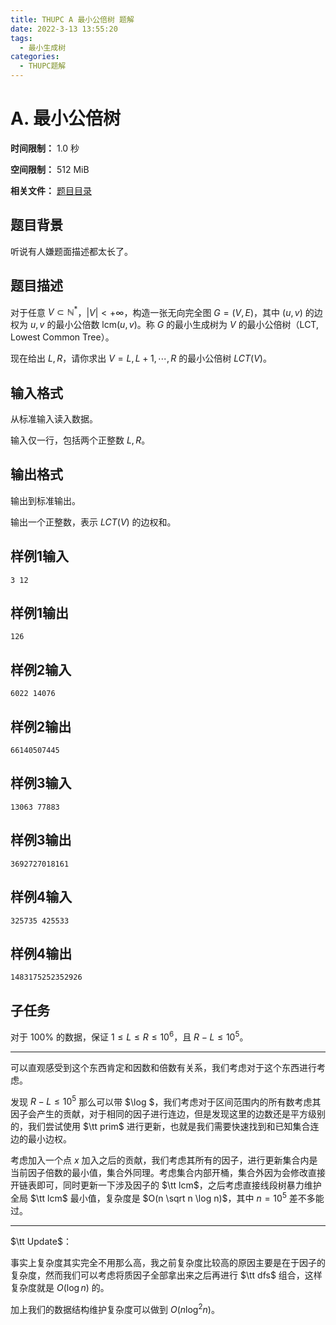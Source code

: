 ```yaml
---
title: THUPC A 最小公倍树 题解
date: 2022-3-13 13:55:20
tags:
  - 最小生成树
categories:
  - THUPC题解
---
```


# A. 最小公倍树

**时间限制：** 1.0 秒

**空间限制：** 512 MiB

**相关文件：** [题目目录](https://thupc2022.thusaac.com/staticdata/9.0ZomBC9nUrEMw0pB.pub/uoJ5z2N5w3jR2tI6.A.zip/A.zip)

## 题目背景

听说有人嫌题面描述都太长了。

## 题目描述

对于任意 $V\subset\mathbb{N}^*$，$|V|<+\infty$，构造一张无向完全图 $G=(V,E)$，其中 $(u, v)$ 的边权为 $u,v$ 的最小公倍数 $\mathrm{lcm}(u, v)$。称 $G$ 的最小生成树为 $V$ 的最小公倍树（LCT, Lowest Common Tree）。

现在给出 $L, R$，请你求出 $V={L, L+1, \cdots, R}$ 的最小公倍树 $LCT(V)$。

## 输入格式

从标准输入读入数据。

输入仅一行，包括两个正整数 $L, R$。

## 输出格式

输出到标准输出。

输出一个正整数，表示 $LCT(V)$ 的边权和。

## 样例1输入

```
3 12
```

## 样例1输出

```
126
```

## 样例2输入

```
6022 14076
```

## 样例2输出

```
66140507445
```

## 样例3输入

```
13063 77883
```

## 样例3输出

```
3692727018161
```

## 样例4输入

```
325735 425533
```

## 样例4输出

```
1483175252352926
```

## 子任务

对于 $100\%$ 的数据，保证 $1\le L\le R\le 10^6$，且 $R-L\le 10^5$。

----

可以直观感受到这个东西肯定和因数和倍数有关系，我们考虑对于这个东西进行考虑。

发现 $R - L \le 10^5$ 那么可以带 $\log $，我们考虑对于区间范围内的所有数考虑其因子会产生的贡献，对于相同的因子进行连边，但是发现这里的边数还是平方级别的，我们尝试使用 $\tt prim$ 进行更新，也就是我们需要快速找到和已知集合连边的最小边权。

考虑加入一个点 $x$ 加入之后的贡献，我们考虑其所有的因子，进行更新集合内是当前因子倍数的最小值，集合外同理。考虑集合内部开桶，集合外因为会修改直接开链表即可，同时更新一下涉及因子的 $\tt lcm$，之后考虑直接线段树暴力维护全局 $\tt lcm$ 最小值，复杂度是 $O(n \sqrt n \log n)$，其中 $n = 10^5$ 差不多能过。

---

$\tt Update$：

事实上复杂度其实完全不用那么高，我之前复杂度比较高的原因主要是在于因子的复杂度，然而我们可以考虑将质因子全部拿出来之后再进行 $\tt dfs$ 组合，这样复杂度就是 $O(\log n)$ 的。

加上我们的数据结构维护复杂度可以做到 $O(n \log^2 n )$。
